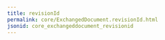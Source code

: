 ```yaml
---
title: revisionId
permalink: core/ExchangedDocument.revisionId.html
jsonid: core_exchangeddocument_revisionid
---
```

